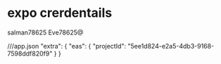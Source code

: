 

# expo crerdentails

salman78625
Eve78625@


///app.json
 "extra": {
      "eas": {
        "projectId": "5ee1d824-e2a5-4db3-9168-7598ddf820f9"
      }
    }